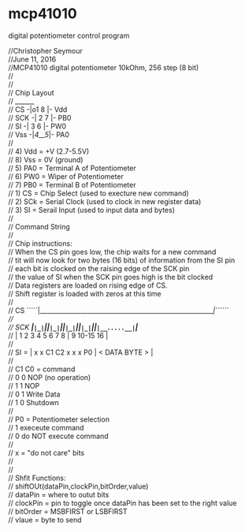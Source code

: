 # mcp41010
digital potentiometer control program

//Christopher Seymour  
//June 11, 2016  
//MCP41010 digital potentiometer 10kOhm, 256 step (8 bit)  
//        
//  
// Chip Layout  
//       ______  
//  CS -|o1  8 |- Vdd  
// SCK -| 2  7 |- PB0  
//  SI -| 3  6 |- PW0  
// Vss -|_4__5_|- PA0  
//  
// 4) Vdd = +V  (2.7-5.5V)  
// 8) Vss = 0V  (ground)  
// 5) PA0 = Terminal A of Potentiometer  
// 6) PW0 = Wiper of Potentiometer  
// 7) PB0 = Terminal B of Potentiometer  
// 1) CS  = Chip Select (used to execture new command)  
// 2) SCk = Serial Clock (used to clock in new register data)  
// 3) SI  = Serail Input (used to input data and bytes)  
//  
// Command String  
//   
// Chip instructions:  
//      When the CS pin goes low, the chip waits for a new command  
//    tit will now look for two bytes (16 bits) of information from the SI pin  
//    each bit is clocked on the raising edge of the SCK pin  
//    the  value of SI when the SCK pin goes high is the bit clocked  
//    Data registers are loaded on rising edge of CS.   
//    Shift register is loaded with zeros at this time  
//      
//  CS `````|________________________________________________________|``````  
//   
//  SCK ______|``|_|``|_|``|_|``|_|``|_|``|_|``|_|``|_|``|__.....__|``|___  
//          |  1    2    3    4    5    6    7    8  |  9   10-15  16  |  
//  
//  SI  =   |  x    x   C1   C2    x    x    x    P0 |  < DATA BYTE >  |  
//  
//  C1 C0 = command  
//  0  0    NOP (no operation)  
//  1  1    NOP  
//  0  1    Write Data  
//  1  0    Shutdown  
//    
//  P0 = Potentiometer selection   
//  1 execeute command  
//  0 do NOT execute command  
//  
// x = "do not care" bits  
//  
//  
// Shfit Functions:  
//  shiftOUt(dataPin,clockPin,bitOrder,value)  
//    dataPin  = where to outut bits  
//    clockPin = pin to toggle once dataPin has been set to the right value  
//    bitOrder = MSBFIRST or LSBFIRST  
//    vlaue    = byte to send  
